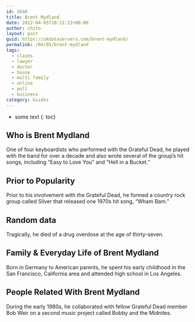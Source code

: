 ```yaml
---
id: 2646
title: Brent Mydland
date: 2012-04-05T20:12:22+00:00
author: chito
layout: post
guid: https://ukdataservers.com/brent-mydland/
permalink: /04/05/brent-mydland
tags:
  - claims
  - lawyer
  - doctor
  - house
  - multi family
  - online
  - poll
  - business
category: Guides
---
```


* some text
{: toc}


## Who is  Brent Mydland
                  
                  
                  
One of four keyboardists who performed with the Grateful Dead, he played with the band for over a decade and also wrote several of the group&#8217;s hit songs, including &#8220;Easy to Love You&#8221; and &#8220;Hell in a Bucket.&#8221;
                  
                
                
                
## Prior to Popularity 
                  
                  
                  
Prior to his involvement with the Grateful Dead, he formed a country rock group called Silver that released one 1970s hit song, &#8220;Wham Bam.&#8221;
                  
                
                
                
## Random data 
                  
                  
                  
Tragically, he died of a drug overdose at the age of thirty-seven.
                  
                
                
                
## Family & Everyday Life of Brent Mydland
                  
                  
                  
Born in Germany to American parents, he spent his early childhood in the San Francisco, California area and attended high school in Los Angeles.
                  
                
                
                
## People Related With  Brent Mydland
                  
                  
                  
During the early 1980s, he collaborated with fellow Grateful Dead member Bob Weir on a second music project called Bobby and the Midnites.
                  
                
              
            
          
          
          
    
    
  

